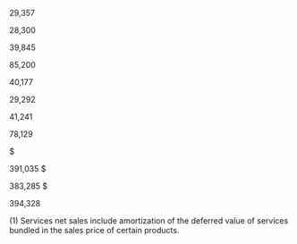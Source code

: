 29,357

28,300

39,845

85,200

40,177

29,292

41,241

78,129

$

391,035  $

383,285  $

394,328

(1) Services net sales include amortization of the deferred value of services bundled in the sales price of certain products.